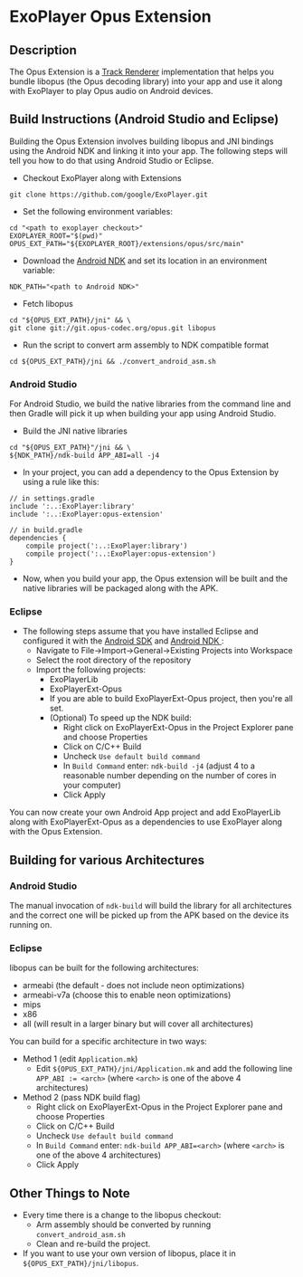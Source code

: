 # ExoPlayer Opus Extension #

## Description ##

The Opus Extension is a [Track Renderer][] implementation that helps you bundle libopus (the Opus decoding library) into your app and use it along with ExoPlayer to play Opus audio on Android devices.

[Track Renderer]: http://google.github.io/ExoPlayer/doc/reference/com/google/android/exoplayer/TrackRenderer.html

## Build Instructions (Android Studio and Eclipse) ##

Building the Opus Extension involves building libopus and JNI bindings using the Android NDK and linking it into your app. The following steps will tell you how to do that using Android Studio or Eclipse.

* Checkout ExoPlayer along with Extensions

```
git clone https://github.com/google/ExoPlayer.git
```

* Set the following environment variables:

```
cd "<path to exoplayer checkout>"
EXOPLAYER_ROOT="$(pwd)"
OPUS_EXT_PATH="${EXOPLAYER_ROOT}/extensions/opus/src/main"
```

* Download the [Android NDK][] and set its location in an environment variable:

```
NDK_PATH="<path to Android NDK>"
```

* Fetch libopus

```
cd "${OPUS_EXT_PATH}/jni" && \
git clone git://git.opus-codec.org/opus.git libopus
```

* Run the script to convert arm assembly to NDK compatible format

```
cd ${OPUS_EXT_PATH}/jni && ./convert_android_asm.sh
```

### Android Studio ###

For Android Studio, we build the native libraries from the command line and then Gradle will pick it up when building your app using Android Studio.

* Build the JNI native libraries

```
cd "${OPUS_EXT_PATH}"/jni && \
${NDK_PATH}/ndk-build APP_ABI=all -j4
```

* In your project, you can add a dependency to the Opus Extension by using a rule like this:

```
// in settings.gradle
include ':..:ExoPlayer:library'
include ':..:ExoPlayer:opus-extension'

// in build.gradle
dependencies {
    compile project(':..:ExoPlayer:library')
    compile project(':..:ExoPlayer:opus-extension')
}
```

* Now, when you build your app, the Opus extension will be built and the native libraries will be packaged along with the APK.

### Eclipse ###

* The following steps assume that you have installed Eclipse and configured it with the [Android SDK][] and [Android NDK ][]:
  * Navigate to File->Import->General->Existing Projects into Workspace
  * Select the root directory of the repository
  * Import the following projects:
    * ExoPlayerLib
    * ExoPlayerExt-Opus
    * If you are able to build ExoPlayerExt-Opus project, then you're all set.
    * (Optional) To speed up the NDK build:
      * Right click on ExoPlayerExt-Opus in the Project Explorer pane and choose Properties
      * Click on C/C++ Build
      * Uncheck `Use default build command`
      * In `Build Command` enter: `ndk-build -j4` (adjust 4 to a reasonable number depending on the number of cores in your computer)
      * Click Apply

You can now create your own Android App project and add ExoPlayerLib along with ExoPlayerExt-Opus as a dependencies to use ExoPlayer along with the Opus Extension.


[Android NDK]: https://developer.android.com/tools/sdk/ndk/index.html
<!---
Work around to point to two different links for the same text.
-->
[Android NDK ]: http://tools.android.com/recent/usingthendkplugin
[Android SDK]: http://developer.android.com/sdk/installing/index.html?pkg=tools

## Building for various Architectures ##

### Android Studio ###

The manual invocation of `ndk-build` will build the library for all architectures and the correct one will be picked up from the APK based on the device its running on.

### Eclipse  ###

libopus can be built for the following architectures:

* armeabi (the default - does not include neon optimizations)
* armeabi-v7a (choose this to enable neon optimizations)
* mips
* x86
* all (will result in a larger binary but will cover all architectures)

You can build for a specific architecture in two ways:

* Method 1 (edit `Application.mk`)
  * Edit `${OPUS_EXT_PATH}/jni/Application.mk` and add the following line `APP_ABI := <arch>` (where `<arch>` is one of the above 4 architectures)
* Method 2 (pass NDK build flag)
  * Right click on ExoPlayerExt-Opus in the Project Explorer pane and choose Properties
  * Click on C/C++ Build
  * Uncheck `Use default build command`
  * In `Build Command` enter: `ndk-build APP_ABI=<arch>` (where `<arch>` is one of the above 4 architectures)
  * Click Apply

## Other Things to Note ##

* Every time there is a change to the libopus checkout:
  * Arm assembly should be converted by running `convert_android_asm.sh`
  * Clean and re-build the project.
* If you want to use your own version of libopus, place it in `${OPUS_EXT_PATH}/jni/libopus`.

